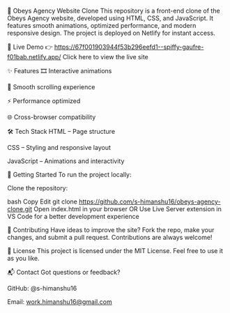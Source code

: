 🚀 Obeys Agency Website Clone
This repository is a front-end clone of the Obeys Agency website, developed using HTML, CSS, and JavaScript. It features smooth animations, optimized performance, and modern responsive design. The project is deployed on Netlify for instant access.

🔗 Live Demo
👉 https://67f001903944f53b296eefd1--spiffy-gaufre-f01bab.netlify.app/  Click here to view the live site

✨ Features
🎞️ Interactive animations

🧭 Smooth scrolling experience

⚡ Performance optimized

🌐 Cross-browser compatibility

🛠️ Tech Stack
HTML – Page structure

CSS – Styling and responsive layout

JavaScript – Animations and interactivity

📁 Getting Started
To run the project locally:

Clone the repository:

bash
Copy
Edit
git clone https://github.com/s-himanshu16/obeys-agency-clone.git
Open index.html in your browser
OR
Use Live Server extension in VS Code for a better development experience

🤝 Contributing
Have ideas to improve the site? Fork the repo, make your changes, and submit a pull request. Contributions are always welcome!

📄 License
This project is licensed under the MIT License. Feel free to use it as you like.

📬 Contact
Got questions or feedback?

GitHub: @s-himanshu16

Email: work.himanshu16@gmail.com


